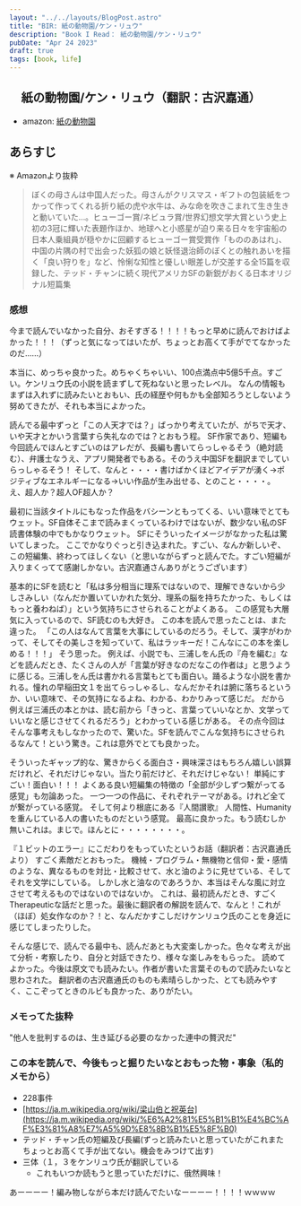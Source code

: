 ```yaml
---
layout: "../../layouts/BlogPost.astro"
title: "BIR: 紙の動物園/ケン・リュウ"
description: "Book I Read： 紙の動物園/ケン・リュウ"
pubDate: "Apr 24 2023"
draft: true
tags: [book, life]
---
```


## 　紙の動物園/ケン・リュウ（翻訳：古沢嘉通）

- amazon: [紙の動物園](https://www.amazon.co.jp/gp/product/B00YGIKMNW/ref=ppx_yo_dt_b_search_asin_title?ie=UTF8&psc=1)

## あらすじ

※ Amazonより抜粋

> ぼくの母さんは中国人だった。母さんがクリスマス・ギフトの包装紙をつかって作ってくれる折り紙の虎や水牛は、みな命を吹きこまれて生き生きと動いていた…。ヒューゴー賞/ネビュラ賞/世界幻想文学大賞という史上初の3冠に輝いた表題作ほか、地球へと小惑星が迫り来る日々を宇宙船の日本人乗組員が穏やかに回顧するヒューゴー賞受賞作「もののあはれ」、中国の片隅の村で出会った妖狐の娘と妖怪退治師のぼくとの触れあいを描く「良い狩りを」など、怜悧な知性と優しい眼差しが交差する全15篇を収録した、テッド・チャンに続く現代アメリカSFの新鋭がおくる日本オリジナル短篇集

### 感想

今まで読んでいなかった自分、おそすぎる！！！！もっと早めに読んでおけばよかった！！！（ずっと気になってはいたが、ちょっとお高くて手がでてなかったのだ……）

本当に、めっちゃ良かった。めちゃくちゃいい、100点満点中5億5千点。すごい。ケンリュウ氏の小説を読まずして死ねないと思ったレベル。
なんの情報もまずは入れずに読みたいとおもい、氏の経歴や何もかも全部知ろうとしないよう努めてきたが、それも本当によかった。

読んでる最中ずっと「この人天才では？」ばっかり考えていたが、がちで天才、いや天才とかいう言葉すら失礼なのでは？とおもう程。
SF作家であり、短編も今回読んでほんとすごいのはアレだが、長編も書いてらっしゃるそう（絶対読む）、弁護士なうえ、アプリ開発者でもある。そのうえ中国SFを翻訳までしていらっしゃるそう！
そして、なんと・・・・書けばかくほどアイデアが湧く→ポジティブなエネルギーになる→いい作品が生み出せる、とのこと・・・・。
え、超人か？超人OF超人か？

最初に当該タイトルにもなった作品をバシーンともってくる、いい意味でとてもウェット。SF自体そこまで読みまくっているわけではないが、数少ない私のSF読書体験の中でもかなりウェット。
SFにそういったイメージがなかった私は驚いてしまった。
ここでかなりぐっと引き込まれた。すごい、なんか新しいぞ、この短編集、終わってほしくない（と思いながらずっと読んでた。すごい短編が入りまくってて感謝しかない。古沢嘉通さんありがとうございます）

基本的にSFを読むと「私は多分相当に理系ではないので、理解できないから少しさみしい（なんだか置いていかれた気分、理系の脳を持ちたかった、もしくはもっと養わねば）」という気持ちにさせられることがよくある。
この感覚も大層気に入っているので、SF読むのも大好き。
この本を読んで思ったことは、また違った。
「この人はなんて言葉を大事にしているのだろう。そして、漢字がわかって、そしてその美しさを知っていて、私はラッキーだ！こんなにこの本を楽しめる！！！」
そう思った。
例えば、小説でも、三浦しをん氏の『舟を編む』などを読んだとき、たくさんの人が「言葉が好きなのだなこの作者は」と思うように感じる。三浦しをん氏は書かれる言葉もとても面白い。踊るような小説を書かれる。憧れの早稲田文１を出てらっしゃるし、なんだかそれは腑に落ちるというか、いい意味で、その気持になるよね、わかる、わかりみって感じだ。
だから例えば三浦氏の本とかは、読む前から「きっと、言葉っていいなとか、文学っていいなと感じさせてくれるだろう」とわかっている感じがある。
その点今回はそんな事考えもしなかったので、驚いた。SFを読んでこんな気持ちにさせられるなんて！という驚き。これは意外でとても良かった。

そういったギャップ的な、驚きからくる面白さ・興味深さはもちろん嬉しい誤算だけれど、それだけじゃない。当たり前だけど、それだけじゃない！
単純にすごい！面白い！！！
よくある良い短編集の特徴の「全部が少しずつ繋がってる感覚」も勿論あった。
一つ一つの作品に、それぞれテーマがある。けれど全てが繋がっている感覚。
そして何より根底にある『人間讃歌』
人間性、Humanityを重んじている人の書いたものだという感覚。
最高に良かった。もう読むしか無いこれは。まじで。ほんとに・・・・・・・・。

『１ビットのエラー』にこだわりをもっていたというお話（翻訳者：古沢嘉通氏より）
すごく素敵だとおもった。
機械・プログラム・無機物と信仰・愛・感情のような、異なるものを対比・比較させて、水と油のように見せている、そしてそれを文学にしている。
しかし水と油なのであろうか、本当はそんな風に対立させて考えるものではないのではないか。
これは、最初読んだとき、すごくTherapeuticな話だと思った。最後に翻訳者の解説を読んで、なんと！これが（ほぼ）処女作なのか？！と、なんだかすこしだけケンリュウ氏のことを身近に感じてしまったりした。

そんな感じで、読んでる最中も、読んだあとも大変楽しかった。色々な考えが出て分析・考察したり、自分と対話できたり、様々な楽しみをもらった。
読めてよかった。今後は原文でも読みたい。作者が書いた言葉そのもので読みたいなと思わされた。
翻訳者の古沢嘉通氏のものも素晴らしかった、とても読みやすく、ここぞってときのルビも良かった、ありがたい。

### メモってた抜粋

"他人を批判するのは、生き延びる必要のなかった連中の贅沢だ"

### この本を読んで、今後もっと掘りたいなとおもった物・事象（私的メモから）

- 228事件
- [https://ja.m.wikipedia.org/wiki/梁山伯と祝英台](https://ja.m.wikipedia.org/wiki/%E6%A2%81%E5%B1%B1%E4%BC%AF%E3%81%A8%E7%A5%9D%E8%8B%B1%E5%8F%B0)
- テッド・チャン氏の短編及び長編(ずっと読みたいと思っていたがこれまたちょっとお高くて手が出てない。機会をみつけて出す)
- 三体（１，３をケンリュウ氏が翻訳している
  - これもいつか読もうと思っていただけに、俄然興味！

あーーーー！編み物しながら本だけ読んでたいなーーーー！！！！ｗｗｗｗ
